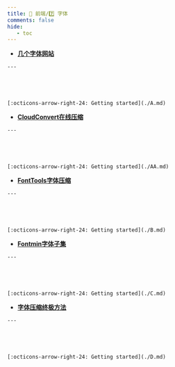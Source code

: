 ```yaml
---
title: 🎈 前端/7️⃣ 字体
comments: false
hide:
   - toc
---
```


<div class="grid cards index-info" markdown>

-    __[几个字体网站](./A.md)__

	---

	

	

	[:octicons-arrow-right-24: Getting started](./A.md)

-    __[CloudConvert在线压缩](./AA.md)__

	---

	

	

	[:octicons-arrow-right-24: Getting started](./AA.md)

-    __[FontTools字体压缩](./B.md)__

	---

	

	

	[:octicons-arrow-right-24: Getting started](./B.md)

-    __[Fontmin字体子集](./C.md)__

	---

	

	

	[:octicons-arrow-right-24: Getting started](./C.md)

-    __[字体压缩终极方法](./D.md)__

	---

	

	

	[:octicons-arrow-right-24: Getting started](./D.md)

</div>